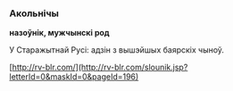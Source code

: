 ### Акольнічы
**назоўнік, мужчынскі род**

У Старажытнай Русі: адзін з вышэйшых баярскіх чыноў.

<a rel="author">[http://rv-blr.com/](http://rv-blr.com/slounik.jsp?letterId=0&maskId=0&pageId=196)</a>
